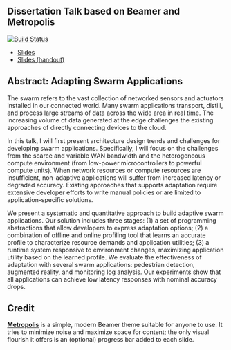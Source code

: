 Dissertation Talk based on Beamer and Metropolis
---

[![Build Status][travis-badge]][travis]

- [Slides](https://nebgnahz.github.io/dissertation-talk/talk.pdf)
- [Slides (handout)](https://nebgnahz.github.io/dissertation-talk/talk-handout.pdf)

## Abstract: Adapting Swarm Applications

The swarm refers to the vast collection of networked sensors and actuators
installed in our connected world. Many swarm applications transport, distill,
and process large streams of data across the wide area in real time. The
increasing volume of data generated at the edge challenges the existing
approaches of directly connecting devices to the cloud.

In this talk, I will first present architecture design trends and challenges for
developing swarm applications. Specifically, I will focus on the challenges from
the scarce and variable WAN bandwidth and the heterogeneous compute environment
(from low-power microcontrollers to powerful compute units). When network
resources or compute resources are insufficient, non-adaptive applications will
suffer from increased latency or degraded accuracy. Existing approaches that
supports adaptation require extensive developer efforts to write manual policies
or are limited to application-specific solutions.

We present a systematic and quantitative approach to build adaptive swarm
applications. Our solution includes three stages: (1) a set of programming
abstractions that allow developers to express adaptation options; (2) a
combination of offline and online profiling tool that learns an accurate profile
to characterize resource demands and application utilities; (3) a runtime system
responsive to environment changes, maximizing application utility based on the
learned profile. We evaluate the effectiveness of adaptation with several swarm
applications: pedestrian detection, augmented reality, and monitoring log
analysis. Our experiments show that all applications can achieve low latency
responses with nominal accuracy drops.

## Credit

[**Metropolis**](https://github.com/matze/mtheme) is a simple, modern Beamer
theme suitable for anyone to use. It tries to minimize noise and maximize space
for content; the only visual flourish it offers is an (optional) progress bar
added to each slide.

<!-- link -->
[travis-badge]: https://travis-ci.com/nebgnahz/dissertation-talk.svg?token=FtzQss73KSBwcHhSsrGQ&branch=master
[travis]: https://travis-ci.com/nebgnahz/dissertation-talk
